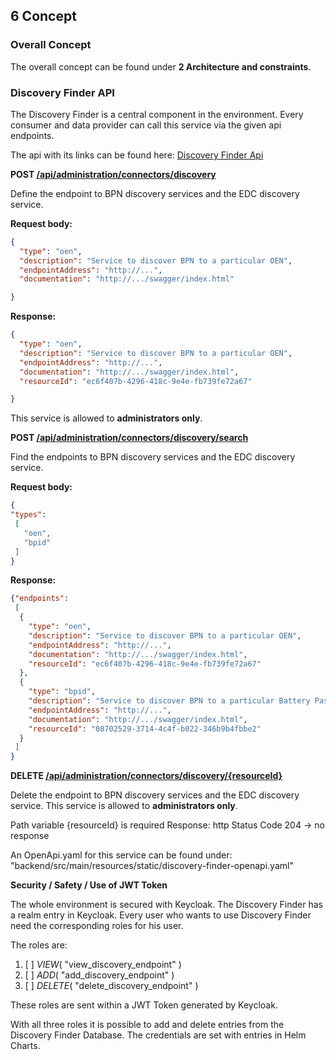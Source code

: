 ## 6 Concept

### Overall Concept

The overall concept can be found under **2 Architecture and
constraints**.

### Discovery Finder API

The Discovery Finder is a central component in the environment. Every
consumer and data provider can call this service via the given api
endpoints.

The api with its links can be found here: [Discovery Finder Api]( https://semantics.int.demo.catena-x.net/discoveryfinder/swagger-ui/index.html)

**POST [/api/administration/connectors/discovery](https://semantics.int.demo.catena-x.net/discoveryfinder/swagger-ui/index.html#/Finder/PostDiscoveryEndpoint)**

Define the endpoint to BPN discovery services and the EDC discovery
service.
 
<b> Request body: </b>

```json
{
  "type": "oen",
  "description": "Service to discover BPN to a particular OEN",
  "endpointAddress": "http://...",
  "documentation": "http://.../swagger/index.html"

}
```

<b> Response: </b>

```json
{
  "type": "oen",
  "description": "Service to discover BPN to a particular OEN",
  "endpointAddress": "http://...",
  "documentation": "http://.../swagger/index.html",
  "resourceId": "ec6f407b-4296-418c-9e4e-fb739fe72a67"

}
```

This service is allowed to **administrators only**.


**POST [/api/administration/connectors/discovery/search](https://semantics.int.demo.catena-x.net/discoveryfinder/swagger-ui/index.html#/Finder/GetDiscoveryEndpoints)**

Find the endpoints to BPN discovery services and the EDC discovery
service.

<b> Request body: </b>

```json
{
"types": 
 [
   "oen", 
   "bpid"
 ]
}
```

<b> Response: </b>

```json
{"endpoints":
 [
  {
    "type": "oen",
    "description": "Service to discover BPN to a particular OEN",
    "endpointAddress": "http://...",
    "documentation": "http://.../swagger/index.html",
    "resourceId": "ec6f407b-4296-418c-9e4e-fb739fe72a67"
  },
  {
    "type": "bpid",
    "description": "Service to discover BPN to a particular Battery Pass ID",
    "endpointAddress": "http://...",
    "documentation": "http://.../swagger/index.html",
    "resourceId": "08702529-3714-4c4f-b022-346b9b4fbbe2"
  }
 ]
}
```

**DELETE [/api/administration/connectors/discovery/{resourceId}](https://semantics.int.demo.catena-x.net/discoveryfinder/swagger-ui/index.html#/Finder/DeleteDiscoveryEndpointByResourceId)**

Delete the endpoint to BPN discovery services and the EDC discovery service.
This service is allowed to **administrators only**.

Path variable {resourceId} is required
Response: http Status Code 204 -> no response

An OpenApi.yaml for this service can be found under:
"backend/src/main/resources/static/discovery-finder-openapi.yaml"


**Security / Safety / Use of JWT Token**

The whole environment is secured with Keycloak. The Discovery Finder has
a realm entry in Keycloak. Every user who wants to use Discovery Finder
need the corresponding roles for his user.

The roles are:

1. [ ] *VIEW*( "view_discovery_endpoint" )
2. [ ] *ADD*( "add_discovery_endpoint" )
3. [ ] *DELETE*( "delete_discovery_endpoint" )

These roles are sent within a JWT Token generated by Keycloak.

With all three roles it is possible to add and delete entries from the
Discovery Finder Database. The credentials are set with entries in Helm
Charts.